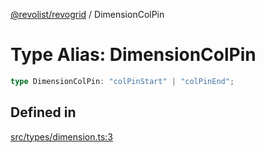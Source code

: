 [@revolist/revogrid](README.md) / DimensionColPin

# Type Alias: DimensionColPin

```ts
type DimensionColPin: "colPinStart" | "colPinEnd";
```

## Defined in

[src/types/dimension.ts:3](https://github.com/revolist/revogrid/blob/a4b231d71029faeb28d2b2f5098e6a96aa320bc0/src/types/dimension.ts#L3)
